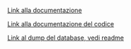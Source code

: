 [Link alla documentazione](https://github.com/roberto-ingenito/progetto_OO_BD/raw/main/object_orientation/documentazione/main.pdf)

[Link alla documentazione del codice](https://roberto-ingenito.github.io/progetto_OO_BD/com.company/module-summary.html)

[Link al dump del database, vedi readme](https://github.com/roberto-ingenito/progetto_OO_BD/tree/main/basi_di_dati)
